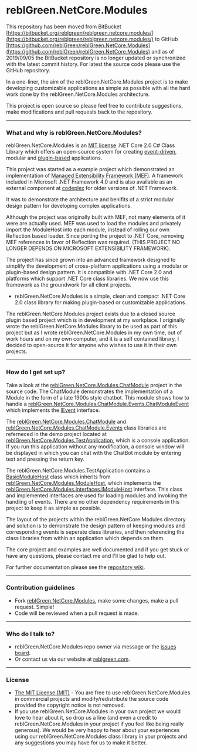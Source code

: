 # reblGreen.NetCore.Modules #

This repository has been moved from BitBucket [https://bitbucket.org/reblgreen/reblgreen.netcore.modules/](https://bitbucket.org/reblgreen/reblgreen.netcore.modules/) to GitHub [https://github.com/reblGreen/reblGreen.NetCore.Modules](https://github.com/reblGreen/reblGreen.NetCore.Modules) and as of 2019/09/05 the BitBucket repository is no longer updated or synchronized with the latest commit history. For latest the source code please use the GitHub repository.

In a one-liner, the aim of the reblGreen.NetCore.Modules project is to make developing customizable applications as simple as possible with all the hard work done by the reblGreen.NetCore.Modules architecture.

This project is open source so please feel free to contribute suggestions, make modifications and pull requests back to the repository.
___

### What and why is reblGreen.NetCore.Modules? ###

reblGreen.NetCore.Modules is an [MIT license](https://tldrlegal.com/license/mit-license) .NET Core 2.0 C# Class Library which offers an open-source system for creating [event-driven](https://en.wikipedia.org/wiki/Event-driven_architecture), modular and [plugin-based](https://en.wikipedia.org/wiki/Plug-in_(computing)) applications. 

This project was started as a example project which demonstrated an implementation of [Managed Extensibility Framework (MEF)](https://msdn.microsoft.com/en-us/magazine/ee291628.aspx). A framework included in Microsoft .NET Framework 4.0 and is also available as an external component at [codeplex](https://mef.codeplex.com/) for older versions of .NET Framework.

It was to demonstrate the architecture and benifits of a strict modular design pattern for developing complex applications.

Although the project was originally built with MEF, not many elements of it were are actually used. MEF was used to load the modules and privately import the ModuleHost into each module, instead of rolling our own Reflection based loader. Since porting the project to .NET Core, removing MEF references in favor of Reflection was required. (THIS PROJECT NO LONGER DEPENDS ON MICROSOFT EXTENSIBILITY FRAMEWORK).

The project has since grown into an advanced framework designed to simplify the development of cross-platform applications using a modular or plugin-based design pattern. It is compatible with .NET Core 2.0 and platforms which support .NET Core class libraries. We now use this framework as the groundwork for all client projects.

* reblGreen.NetCore.Modules is a simple, clean and compact .NET Core 2.0 class library for making plugin-based or customizable applications.

The reblGreen.NetCore.Modules project exists due to a closed source plugin based project which is in development at my workplace. I originally wrote the reblGreen.NetCore.Modules library to be used as part of this project but as I wrote reblGreen.NetCore.Modules in my own time, out of work hours and on my own computer, and it is a self contained library, I decided to open-source it for anyone who wishes to use it in their own projects.
___

### How do I get set up? ###

Take a look at the [reblGreen.NetCore.Modules.ChatModule](https://github.com/reblGreen/reblGreen.NetCore.Modules/tree/master/reblGreen.NetCore.Modules.ChatBot) project in the source code. The ChatModule demonstrates the implementation of a Module in the form of a late 1900s style chatbot. This module shows how to handle a [reblGreen.NetCore.Modules.ChatModule.Events.ChatModuleEvent](https://github.com/reblGreen/reblGreen.NetCore.Modules/tree/master/reblGreen.NetCore.Modules.ChatBot.Events) which implements the [IEvent](https://github.com/reblGreen/reblGreen.NetCore.Modules/blob/master/reblGreen.NetCore.Modules/Interfaces/IEvent.cs) interface.

The [reblGreen.NetCore.Modules.ChatModule](https://github.com/reblGreen/reblGreen.NetCore.Modules/tree/master/reblGreen.NetCore.Modules.ChatBot) and [reblGreen.NetCore.Modules.ChatModule.Events](https://github.com/reblGreen/reblGreen.NetCore.Modules/tree/master/reblGreen.NetCore.Modules.ChatBot.Events) class libraries are referneced in the demo project located at [reblGreen.NetCore.Modules.TestApplication](https://github.com/reblGreen/reblGreen.NetCore.Modules/tree/master/reblGreen.NetCore.Modules.TestApplication), which is a console application. If you run this application without any modification, a console window will be displayed in which you can chat with the ChatBot module by entering text and pressing the return key.

The reblGreen.NetCore.Modules.TestApplication contains a [BasicModuleHost](https://github.com/reblGreen/reblGreen.NetCore.Modules/tree/master/reblGreen.NetCore.Modules.TestApplication/Classes) class which inherits from [reblGreen.NetCore.Modules.ModuleHost](https://github.com/reblGreen/reblGreen.NetCore.Modules/blob/master/reblGreen.NetCore.Modules/ModuleHost.cs), which implements the [reblGreen.NetCore.Modules.Interfaces.IModuleHost](https://github.com/reblGreen/reblGreen.NetCore.Modules/blob/master/reblGreen.NetCore.Modules/Interfaces/IModuleHost.cs) interface. This class and implemented interfaces are used for loading modules and invoking the handling of events. There are no other dependency requirements in this project to keep it as simple as possible.

The layout of the projects within the reblGreen.NetCore.Modules directory and solution is to demonstrate the design pattern of keeping modules and corresponding events is seperate class libraries, and then referencing the class libraries from within an application which depends on them.
  
The core project and examples are well documented and if you get stuck or have any questions, please contact me and I'll be glad to help out.

For further documentation please see the [repository wiki](https://github.com/reblGreen/reblGreen.NetCore.Modules/wiki).
___

### Contribution guidelines ###

* Fork [reblGreen.NetCore.Modules](https://github.com/reblGreen/reblGreen.NetCore.Modules), make some changes, make a pull request. Simple!
* Code will be reviewed when a pull request is made.
___

### Who do I talk to? ###

* reblGreen.NetCore.Modules repo owner via message or the [issues board](https://github.com/reblGreen/reblGreen.NetCore.Modules/issues).
* Or contact us via our website at [reblgreen.com](https://reblgreen.com/).
___

### License ###

* [The MIT License (MIT)](https://tldrlegal.com/license/mit-license) - You are free to use reblGreen.NetCore.Modules in commercial projects and modify/redistribute the source code provided the copyright notice is not removed.
* If you use reblGreen.NetCore.Modules in your own project we would love to hear about it, so drop us a line (and even a credit to reblGreen.NetCore.Modules in your project if you feel like being really generous). We would be very happy to hear about your experiences using our reblGreen.NetCore.Modules class library in your projects and any suggestions you may have for us to make it better.